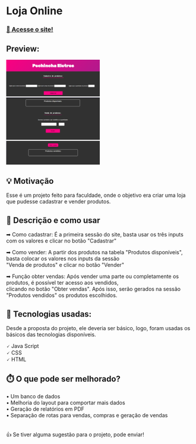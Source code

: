 # Loja Online

<h3><a href = "https://gustaxz.github.io/LojaOnline/">🔗 Acesse o site!</a></h3>

<h2>Preview: </h2>
<div>
 <img src= "https://github.com/Gustaxz/LojaOnline/blob/main/.github/preview1.png" width="50%">
 <img src= "https://github.com/Gustaxz/LojaOnline/blob/main/.github/preview2.png" width="50%">
 <img src= "https://github.com/Gustaxz/LojaOnline/blob/main/.github/preview.png" width="50%">
</div>

## 💡 Motivação 
Esse é um projeto feito para faculdade, onde o objetivo era criar uma loja que pudesse cadastrar e vender produtos.

## 📘 Descrição e como usar 

➡ Como cadastrar: É a primeira sessão do site, basta usar os três inputs com os valores e clicar no botão "Cadastrar"<br>

➡ Como vender: A partir dos produtos na tabela "Produtos disponíveis", basta colocar os valores nos inputs da sessão <br>
"Venda de produtos" e clicar no botão "Vender"<br>

➡ Função obter vendas: Após vender uma parte ou completamente os produtos, é possível ter acesso aos vendidos, <br> clicando no botão "Obter vendas".
Após isso, serão gerados na sessão "Produtos vendidos" os produtos escolhidos.

## 🤖 Tecnologias usadas:

Desde a proposta do projeto, ele deveria ser básico, logo, foram usadas os básicos das tecnologias disponíveis.

🗸 Java Script <br>
🗸 CSS <br>
🗸 HTML <br>

## ⏱️ O que pode ser melhorado?

• Um banco de dados <br>
• Melhoria do layout para comportar mais dados <br>
• Geração de relatórios em PDF <br>
• Separação de rotas para vendas, compras e geração de vendas <br>
<br>
<br>
👍 Se tiver alguma sugestão para o projeto, pode enviar!
